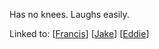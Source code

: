 Has no knees. Laughs easily.

Linked to:
[[Francis]]
[[Jake]]
[[Eddie]]

[//begin]: # "Autogenerated link references for markdown compatibility"
[Francis]: Francis "Francis"
[Jake]: Jake "Jake"
[Eddie]: Eddie "Eddie"
[//end]: # "Autogenerated link references"